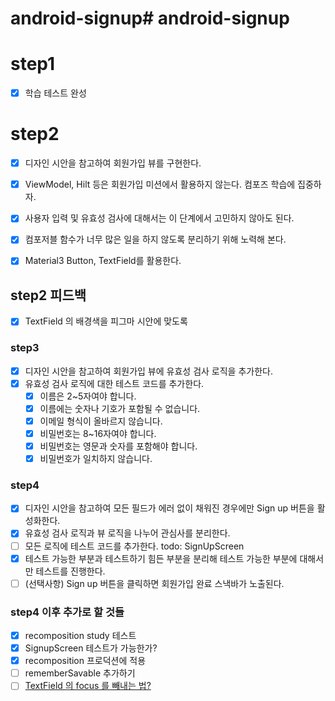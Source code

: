 # android-signup# android-signup

# step1

- [x] 학습 테스트 완성

# step2

- [x] 디자인 시안을 참고하여 회원가입 뷰를 구현한다.

- [x] ViewModel, Hilt 등은 회원가입 미션에서 활용하지 않는다. 컴포즈 학습에 집중하자.
- [x] 사용자 입력 및 유효성 검사에 대해서는 이 단계에서 고민하지 않아도 된다.
- [x] 컴포저블 함수가 너무 많은 일을 하지 않도록 분리하기 위해 노력해 본다.
- [x] Material3 Button, TextField를 활용한다.

## step2 피드백

- [x] TextField 의 배경색을 피그마 시안에 맞도록

### step3

- [x] 디자인 시안을 참고하여 회원가입 뷰에 유효성 검사 로직을 추가한다.
- [x] 유효성 검사 로직에 대한 테스트 코드를 추가한다.
    - [x] 이름은 2~5자여야 합니다.
    - [x] 이름에는 숫자나 기호가 포함될 수 없습니다.
    - [x] 이메일 형식이 올바르지 않습니다.
    - [x] 비밀번호는 8~16자여야 합니다.
    - [x] 비밀번호는 영문과 숫자를 포함해야 합니다.
    - [x] 비밀번호가 일치하지 않습니다.

### step4

- [x] 디자인 시안을 참고하여 모든 필드가 에러 없이 채워진 경우에만 Sign up 버튼을 활성화한다.
- [x] 유효성 검사 로직과 뷰 로직을 나누어 관심사를 분리한다.
- [ ] 모든 로직에 테스트 코드를 추가한다. todo: SignUpScreen
- [x] 테스트 가능한 부분과 테스트하기 힘든 부분을 분리해 테스트 가능한 부분에 대해서만 테스트를 진행한다.
- [ ] (선택사항) Sign up 버튼을 클릭하면 회원가입 완료 스낵바가 노출된다.

### step4 이후 추가로 할 것들

- [x] recomposition study 테스트
- [x] SignupScreen 테스트가 가능한가?
- [x] recomposition 프로덕션에 적용
- [ ] rememberSavable 추가하기
- [ ] [TextField 의 focus 를 빼내는 법?](https://velog.io/@heeung/Android-Compose-Textfield-%ED%8F%AC%EC%BB%A4%EC%8A%A4%EB%A5%BC-%EC%B2%98%EB%A6%AC%ED%95%B4%EB%B3%B4%EC%9E%90) 
